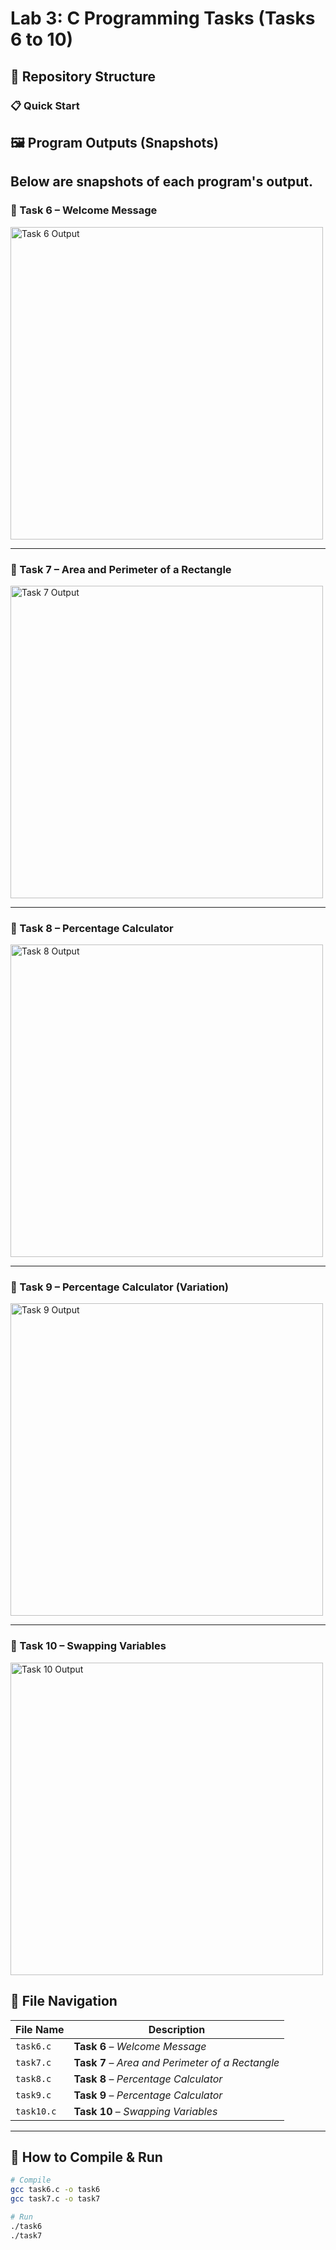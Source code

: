# Lab 3: C Programming Tasks (Tasks 6 to 10)

## 📁 Repository Structure

### 📋 Quick Start
## 🖼️ Program Outputs (Snapshots)

Below are snapshots of each program's output.  
---

### 🔹 Task 6 – Welcome Message
<img src="images/task6_output.png" alt="Task 6 Output" width="500">

---

### 🔹 Task 7 – Area and Perimeter of a Rectangle
<img src="images/task7_output.png" alt="Task 7 Output" width="500">

---

### 🔹 Task 8 – Percentage Calculator
<img src="images/task8_output.png" alt="Task 8 Output" width="500">

---

### 🔹 Task 9 – Percentage Calculator (Variation)
<img src="images/task9_output.png" alt="Task 9 Output" width="500">

---

### 🔹 Task 10 – Swapping Variables
<img src="images/task10_output.png" alt="Task 10 Output" width="500">

## 📂 File Navigation

| File Name     | Description                                    |
|--------------|-----------------------------------------------|
| `task6.c`    |  **Task 6** – *Welcome Message*      |
| `task7.c`    |**Task 7** – *Area and Perimeter of a Rectangle*      |
| `task8.c`    |  **Task 8** – *Percentage Calculator*      |
| `task9.c`    |  **Task 9** – *Percentage Calculator*      |
| `task10.c`   | **Task 10** – *Swapping Variables*     |

---

## 🚀 How to Compile & Run

```bash
# Compile
gcc task6.c -o task6
gcc task7.c -o task7

# Run
./task6
./task7

